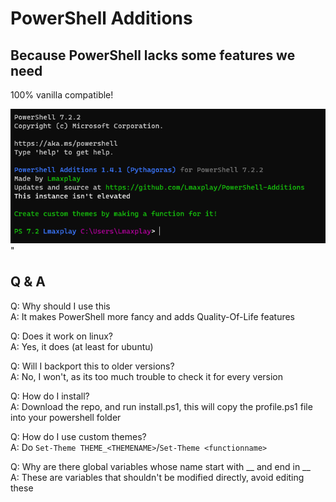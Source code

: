# PowerShell Additions

## Because PowerShell lacks some features we need

100% vanilla compatible!

![In action](./Images/Preview.png)"

## Q & A

Q: Why should I use this  
A: It makes PowerShell more fancy and adds Quality-Of-Life features

Q: Does it work on linux?  
A: Yes, it does (at least for ubuntu)

Q: Will I backport this to older versions?  
A: No, I won't, as its too much trouble to check it for every version

Q: How do I install?  
A: Download the repo, and run install.ps1, this will copy the profile.ps1 file into your powershell folder

Q: How do I use custom themes?  
A: Do `Set-Theme THEME_<THEMENAME>`/`Set-Theme <functionname>`

Q: Why are there global variables whose name start with \_\_ and end in \_\_  
A: These are variables that shouldn't be modified directly, avoid editing these
